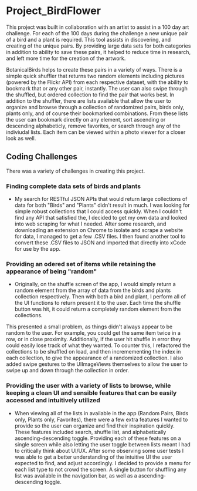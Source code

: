 # Project_BirdFlower
This project was built in collaboration with an artist to assist in a 100 day art challenge. For each of the 100 days during the challenge a new unique pair of a bird and a plant is required. This tool assists in discovering, and creating of the unique pairs. By providing large data sets for both categories in addition to ability to save these pairs, it helped to reduce time in research, and left more time for the creation of the artwork. 

BotanicalBirds helps to create these pairs in a variety of ways. There is a simple quick shuffler that returns two random elements including pictures (powered by  the Flickr API) from each respective dataset, with the ability to bookmark that or any other pair, instantly. The user can also swipe through the shuffled, but ordered collection to find the pair that works best. In addition to the shuffler, there are lists available that allow the user to organize and browse through a collection of randomized pairs, birds only, plants only, and of course their bookmarked combinations. From these lists the user can bookmark directly on any element, sort ascending or descending alphabeticly, remove favorites, or search through any of the indiviudal lists. Each item can be viewed within a photo viewer for a closer look as well. 



## Coding Challenges
There was a variety of challenges in creating this project. 

### Finding complete data sets of birds and plants
  
  - My search for RESTful JSON APIs that would return large collections of data for both "Birds" and "Plants" didn't result in much. I was looking for simple robust collections that I could access quickly. When I couldn't find any API that satisfied the, I decided to get my own data and looked into web scraping for what I needed. After some research, and downloading an extension on Chrome to isolate and scrape a website for data, I managed to get a few .CSV files. I then found another tool to convert these .CSV files to JSON and imported that directly into xCode for use by the app.

### Providing an odered set of items while retaining the appearance of being "random"

- Originally, on the shuffle screen of the app, I would simply return a random element from the array of data from the birds and plants collection respectively. Then with both a bird and plant, I perform all of the UI functions to return present it to the user. Each time the shuffle button was hit, it could return a completely random element from the collections. 

This presented a small problem, as things didn't always appear to be random to the user. For example, you could get the same item twice in a row, or in close proximity. Additionally, if the user hit shuffle in error they could easily lose track of what they wanted. To counter this, I refactored the collections to be shuffled on load, and then incremementing the index in each collection, to give the appearance of a randomized collection. I also added swipe gestures to the UIImageViews themselves to allow the user to swipe up and down through the collection in order. 

### Providing the user with a variety of lists to browse, while keeping a clean UI and sensible features that can be easily accessed and intuitively utilized

- When viewing all of the lists in available in the app (Random Pairs, Birds only, Plants only, Favorites), there were a few extra features I wanted to provide so the user can organize and find their inspiration quickly. These features included search, shuffle list, and alphabetically ascending-descending toggle. Providing each of these features on a single screen while also letting the user toggle between lists meant I had to critically think about UI/UX. After some observing some user tests I was able to get a better understanding of the intuitive UI the user expected to find, and adjust accordingly. I decided to provide a menu for each list type to not crowd the screen. A single button for shuffling any list was available in the navigation bar, as well as a ascending-descending toggle. 


